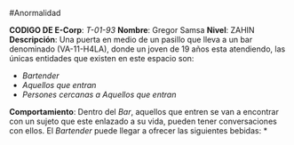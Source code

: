 #Anormalidad 

**CODIGO DE E-Corp**:  _T-01-93_
**Nombre**: Gregor Samsa
**Nivel**: ZAHIN
**Descripción**: Una puerta en medio de un pasillo que lleva a un bar denominado (VA-11-H4LA), donde un joven de 19 años esta atendiendo, las únicas entidades que existen en este espacio son:

- _Bartender_
- _Aquellos que entran_
- _Persones cercanas a Aquellos que entran_

**Comportamiento**: Dentro del _Bar_, aquellos que entren se van a encontrar con un sujeto que este enlazado a su vida, pueden tener conversaciones con ellos. El _Bartender_ puede llegar a ofrecer las siguientes bebidas:
* 